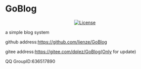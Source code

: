 # GoBlog
<div align=center>

[![License](https://img.shields.io/github/license/lienze/GoBlog.svg?style=flat)](https://github.com/lienze/GoBlog)
</div>

a simple blog system

github address:https://github.com/lienze/GoBlog

gitee  address:https://gitee.com/dqlez/GoBlog(Only for update)

QQ GroupID:636517890

